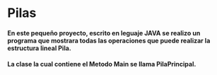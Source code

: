 # Pilas

####  En este pequeño proyecto, escrito en leguaje JAVA se realizo un programa que mostrara todas las operaciones que puede realizar la estructura lineal Pila.
#### La clase la cual contiene el Metodo Main se llama PilaPrincipal.

